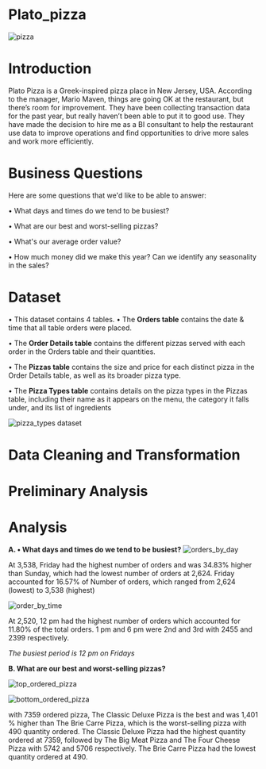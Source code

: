 # Plato_pizza

![pizza](https://github.com/babit25/plato_pizza/assets/108529070/13073255-712b-4173-9a42-43debc99f7ee)

# Introduction
Plato Pizza is a  Greek-inspired pizza place in New Jersey, USA. According to the manager, Mario Maven, things are going OK  at the restaurant, but there’s room for improvement. They have been collecting transaction data for the past year, but really haven’t been able to put it to good use. They have made the decision to hire me  as a BI consultant to help the restaurant use 
data to improve operations and find opportunities to drive more sales and work more efficiently.

# Business Questions

Here are some questions that we'd like to be able to answer:

• What days and times do we tend to be busiest?

• What are our best and worst-selling pizzas?

• What's our average order value?

• How much money did we make this year? Can we identify any 
seasonality in the sales?

# Dataset
• This dataset contains 4 tables.
• The **Orders table** contains the date & time that all table orders were 
placed.

• The **Order Details table** contains the different pizzas served with each 
order in the Orders table and their quantities.

• The **Pizzas table** contains the size and price for each distinct pizza in the 
Order Details table, as well as its broader pizza type.

• The **Pizza Types table** contains details on the pizza types in the Pizzas 
table, including their name as it appears on the menu, the category it falls 
under, and its list of ingredients

![pizza_types dataset](https://github.com/babit25/plato_pizza/assets/108529070/62c46e56-94e0-400a-85c7-a84fbc6ef74e)

# Data Cleaning and Transformation


# Preliminary Analysis


# Analysis
**A. • What days and times do we tend to be busiest?**
![orders_by_day](https://github.com/babit25/plato_pizza/assets/108529070/9196d022-f05d-46b6-a218-8bc6ea724907)


At 3,538, Friday had the highest number of orders and was 34.83% higher than Sunday, which had the lowest number of orders at 2,624.
Friday accounted for 16.57% of Number of orders, which ranged from 2,624 (lowest) to 3,538 (highest)

![order_by_time](https://github.com/babit25/plato_pizza/assets/108529070/48300d49-eb07-4244-8976-68aafc52a51a)


At 2,520, 12 pm had the highest number of orders  which accounted for 11.80% of the total orders. 1 pm and 6 pm were 2nd and 3rd with 2455 and 2399 respectively.

_The busiest period is 12 pm on Fridays_

**B. What are our best and worst-selling pizzas?**

![top_ordered_pizza](https://github.com/babit25/plato_pizza/assets/108529070/121771b7-d503-473e-a57d-98c1c63b9d81) 

![bottom_ordered_pizza](https://github.com/babit25/plato_pizza/assets/108529070/0bc21c91-350b-47d6-9b8e-460bf0581944)

with 7359 ordered pizza, The Classic Deluxe Pizza is the best and was 1,401 % higher than The Brie Carre Pizza, which is the worst-selling pizza with 490 quantity ordered.
The Classic Deluxe Pizza had the highest quantity ordered at 7359, followed by The Big Meat Pizza and The Four Cheese Pizza with 5742 and 5706 respectively. The Brie Carre Pizza had the lowest  quantity ordered at 490.




 
